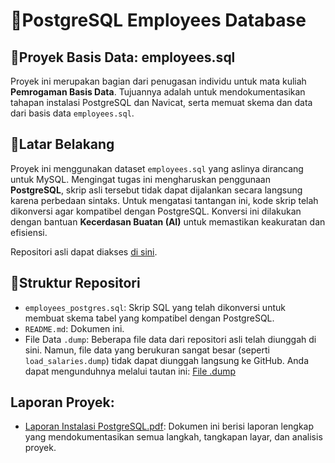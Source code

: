 # 📝PostgreSQL Employees Database

## 📑Proyek Basis Data: employees.sql

Proyek ini merupakan bagian dari penugasan individu untuk mata kuliah **Pemrogaman Basis Data**. Tujuannya adalah untuk mendokumentasikan tahapan instalasi PostgreSQL dan Navicat, serta memuat skema dan data dari basis data `employees.sql`.

## 📜Latar Belakang

Proyek ini menggunakan dataset `employees.sql` yang aslinya dirancang untuk MySQL. Mengingat tugas ini mengharuskan penggunaan **PostgreSQL**, skrip asli tersebut tidak dapat dijalankan secara langsung karena perbedaan sintaks. Untuk mengatasi tantangan ini, kode skrip telah dikonversi agar kompatibel dengan PostgreSQL. Konversi ini dilakukan dengan bantuan **Kecerdasan Buatan (AI)** untuk memastikan keakuratan dan efisiensi.

Repositori asli dapat diakses [di sini](https://github.com/datacharmer/test_db).

## 📁Struktur Repositori

* `employees_postgres.sql`: Skrip SQL yang telah dikonversi untuk membuat skema tabel yang kompatibel dengan PostgreSQL.
* `README.md`: Dokumen ini.
* File Data `.dump`: Beberapa file data dari repositori asli telah diunggah di sini. Namun, file data yang berukuran sangat besar (seperti `load_salaries.dump`) tidak dapat diunggah langsung ke GitHub. Anda dapat mengunduhnya melalui tautan ini:
[File .dump](https://drive.google.com/drive/folders/1ESnLRchBTF9cUKWERje_sRLfl1RgrNbr?usp=sharing)
## Laporan Proyek: 
* [Laporan Instalasi PostgreSQL.pdf](https://github.com/farrelfaricaf/PostgreSQL-Employees-Database/blob/6ad9626921d5c95e94363194fa48a62c7874b504/Laporan%20Instalasi%20PostgreSQL.pdf): Dokumen ini berisi laporan lengkap yang mendokumentasikan semua langkah, tangkapan layar, dan analisis proyek.
